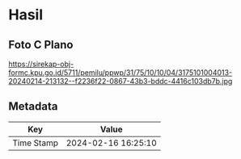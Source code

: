 # Hasil

## Foto C Plano

https://sirekap-obj-formc.kpu.go.id/5711/pemilu/ppwp/31/75/10/10/04/3175101004013-20240214-213132--f2236f22-0867-43b3-bddc-4416c103db7b.jpg


## Metadata

| Key        | Value               |
| ---------- | ------------------- |
| Time Stamp | 2024-02-16 16:25:10 |



